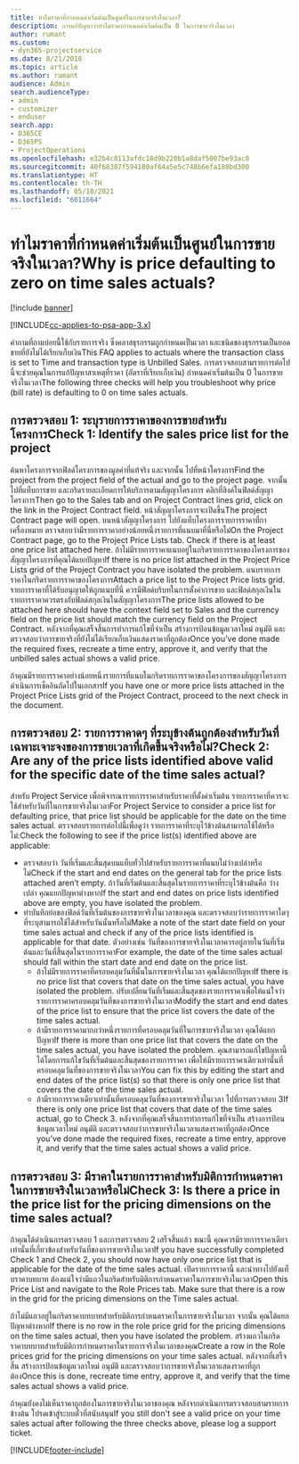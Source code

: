 ```yaml
---
title: ทำไมราคาที่กำหนดค่าเริ่มต้นเป็นศูนย์ในการขายจริงในเวลา?
description: การแก้ปัญหาว่าทำไมราคากำหนดค่าเริ่มต้นเป็น 0 ในการขายจริงในเวลา
author: rumant
ms.custom:
- dyn365-projectservice
ms.date: 8/21/2018
ms.topic: article
ms.author: rumant
audience: Admin
search.audienceType:
- admin
- customizer
- enduser
search.app:
- D365CE
- D365PS
- ProjectOperations
ms.openlocfilehash: e32b4c8113afdc18d9b220b1a8daf5007be93ac8
ms.sourcegitcommit: 40f68387f594180af64a5e5c748b6efa188bd300
ms.translationtype: HT
ms.contentlocale: th-TH
ms.lasthandoff: 05/10/2021
ms.locfileid: "6011664"
---
```

# <a name="why-is-price-defaulting-to-zero-on-time-sales-actuals"></a><span data-ttu-id="98678-103">ทำไมราคาที่กำหนดค่าเริ่มต้นเป็นศูนย์ในการขายจริงในเวลา?</span><span class="sxs-lookup"><span data-stu-id="98678-103">Why is price defaulting to zero on time sales actuals?</span></span>

[!include [banner](../includes/psa-now-project-operations.md)]

[!INCLUDE[cc-applies-to-psa-app-3.x](../includes/cc-applies-to-psa-app-3x.md)]

<span data-ttu-id="98678-104">คำถามที่ถามบ่อยนี้ใช้กับรายการจริง ซึ่งคลาสธุรกรรมถูกกำหนดเป็นเวลา และชนิดของธุรกรรมเป็นยอดขายที่ยังไม่ได้เรียกเก็บเงิน</span><span class="sxs-lookup"><span data-stu-id="98678-104">This FAQ applies to actuals where the transaction class is set to Time and transaction type is Unbilled Sales.</span></span> <span data-ttu-id="98678-105">การตรวจสอบสามรายการต่อไปนี้จะช่วยคุณในการแก้ปัญหาสาเหตุที่ราคา (อัตราที่เรียกเก็บเงิน) กำหนดค่าเริ่มต้นเป็น 0 ในการขายจริงในเวลา</span><span class="sxs-lookup"><span data-stu-id="98678-105">The following three checks will help you troubleshoot why price (bill rate) is defaulting to 0 on time sales actuals.</span></span>

## <a name="check-1-identify-the-sales-price-list-for-the-project"></a><span data-ttu-id="98678-106">การตรวจสอบ 1: ระบุรายการราคาของการขายสำหรับโครงการ</span><span class="sxs-lookup"><span data-stu-id="98678-106">Check 1: Identify the sales price list for the project</span></span>

<span data-ttu-id="98678-107">ค้นหาโครงการจากฟิลด์โครงการของมูลค่าที่แท้จริง และจากนั้น ไปที่หน้าโครงการ</span><span class="sxs-lookup"><span data-stu-id="98678-107">Find the project from the project field of the actual and go to the project page.</span></span> <span data-ttu-id="98678-108">จากนั้น ไปที่แท็บการขาย และกริดรายละเอียดการให้บริการตามสัญญาโครงการ คลิกที่ลิงค์ในฟิลด์สัญญาโครงการ</span><span class="sxs-lookup"><span data-stu-id="98678-108">Then go to the Sales tab and on Project Contract lines grid, click on the link in the Project Contract field.</span></span> <span data-ttu-id="98678-109">หน้าสัญญาโครงการจะเปิดขึ้น</span><span class="sxs-lookup"><span data-stu-id="98678-109">The project Contract page will open.</span></span> <span data-ttu-id="98678-110">บนหน้าสัญญาโครงการ ไปยังแท็บโครงการรายการราคาที่กาเครื่องหมาย ตรวจสอบว่ามีรายการราคาอย่างน้อยหนึ่งรายการที่แนบมาที่นี่หรือไม่</span><span class="sxs-lookup"><span data-stu-id="98678-110">On the Project Contract page, go to the Project Price Lists tab. Check if there is at least one price list attached here.</span></span> <span data-ttu-id="98678-111">ถ้าไม่มีรายการราคาแนบอยู่ในกริดรายการราคาของโครงการของสัญญาโครงการที่คุณได้แยกปัญหา</span><span class="sxs-lookup"><span data-stu-id="98678-111">If there is no price list attached in the Project Price Lists grid of the Project Contract you have isolated the problem.</span></span> <span data-ttu-id="98678-112">แนบรายการราคาในกริดรายการราคาของโครงการ</span><span class="sxs-lookup"><span data-stu-id="98678-112">Attach a price list to the Project Price lists grid.</span></span> <span data-ttu-id="98678-113">รายการราคาที่ได้รับอนุญาตให้ถูกแนบที่นี่ ควรมีฟิลด์บริบทในการตั้งค่าการขาย และฟิลด์สกุลเงินในรายการราคาควรตรงกับฟิลด์สกุลเงินในสัญญาโครงการ</span><span class="sxs-lookup"><span data-stu-id="98678-113">The price lists allowed to be attached here should have the context field set to Sales and the currency field on the price list should match the currency field on the Project Contract.</span></span> <span data-ttu-id="98678-114">หลังจากที่คุณเสร็จสิ้นการทำการแก้ไขที่จำเป็น สร้างการป้อนข้อมูลเวลาใหม่ อนุมัติ และตรวจสอบว่าการขายจริงที่ยังไม่ได้เรียกเก็บเงินแสดงราคาที่ถูกต้อง</span><span class="sxs-lookup"><span data-stu-id="98678-114">Once you’ve done made the required fixes, recreate a time entry, approve it, and verify that the unbilled sales actual shows a valid price.</span></span> 

<span data-ttu-id="98678-115">ถ้าคุณมีรายการราคาอย่างน้อยหนึ่งรายการที่แนบในกริดรายการราคาของโครงการของสัญญาโครงการ ดำเนินการเช็คอินถัดไปในเอกสาร</span><span class="sxs-lookup"><span data-stu-id="98678-115">If you have one or more price lists attached in the Project Price Lists grid of the Project Contract, proceed to the next check in the document.</span></span>

## <a name="check-2-are-any-of-the-price-lists-identified-above-valid-for-the-specific-date-of-the-time-sales-actual"></a><span data-ttu-id="98678-116">การตรวจสอบ 2: รายการราคาดๆ ที่ระบุข้างต้นถูกต้องสำหรับวันที่เฉพาะเจาะจงของการขายเวลาที่เกิดขึ้นจริงหรือไม่?</span><span class="sxs-lookup"><span data-stu-id="98678-116">Check 2: Are any of the price lists identified above valid for the specific date of the time sales actual?</span></span>

<span data-ttu-id="98678-117">สำหรับ Project Service เพื่อพิจารณารายการราคาสำหรับราคาที่ตั้งค่าเริ่มต้น รายการราคาที่ควรจะใช้สำหรับวันที่ในการขายจริงในเวลา</span><span class="sxs-lookup"><span data-stu-id="98678-117">For Project Service to consider a price list for defaulting price, that price list should be applicable for the date on the time sales actual.</span></span> <span data-ttu-id="98678-118">ตรวจสอบรายการต่อไปนี้เพื่อดูว่า รายการราคาที่ระบุไว้ข้างต้นสามารถใช้ได้หรือไม่:</span><span class="sxs-lookup"><span data-stu-id="98678-118">Check the following to see if the price list(s) identified above are applicable:</span></span>
- <span data-ttu-id="98678-119">ตรวจสอบว่า วันที่เริ่มและสิ้นสุดบนแท็บทั่วไปสำหรับรายการราคาที่แนบไม่ว่างเปล่าหรือไม่</span><span class="sxs-lookup"><span data-stu-id="98678-119">Check if the start and end dates on the general tab for the price lists attached aren’t empty.</span></span> <span data-ttu-id="98678-120">ถ้าวันที่เริ่มต้นและสิ้นสุดในรายการราคาที่ระบุไว้ข้างต้นคือ ว่างเปล่า คุณแยกปัญหาต่างหาก</span><span class="sxs-lookup"><span data-stu-id="98678-120">If the start and end dates on price lists identified above are empty, you have isolated the problem.</span></span> 
- <span data-ttu-id="98678-121">ทำบันทึกย่อของฟิลด์วันที่เริ่มต้นของการขายจริงในเวลาของคุณ และตรวจสอบว่ารายการราคาใดๆ ที่ระบุสามารถใช้ได้สำหรับวันนั้นหรือไม่</span><span class="sxs-lookup"><span data-stu-id="98678-121">Make a note of the start date field on your time sales actual and check if any of the price lists identified is applicable for that date.</span></span> <span data-ttu-id="98678-122">ตัวอย่างเช่น วันที่ของการขายจริงในเวลาควรอยู่ภายในวันที่เริ่มต้นและวันที่สิ้นสุดในรายการราคา</span><span class="sxs-lookup"><span data-stu-id="98678-122">For example, the date of the time sales actual should fall within the start date and end date on the price list.</span></span> 
    - <span data-ttu-id="98678-123">ถ้าไม่มีรายการราคาที่ครอบคลุมวันที่นั้นในการขายจริงในเวลา คุณได้แยกปัญหา</span><span class="sxs-lookup"><span data-stu-id="98678-123">If there is no price list that covers that date on the time sales actual, you have isolated the problem.</span></span> <span data-ttu-id="98678-124">ปรับเปลี่ยนวันที่เริ่มและสิ้นสุดของรายการราคาเพื่อให้แน่ใจว่า รายการราคาครอบคลุมวันที่ของการขายจริงในเวลา</span><span class="sxs-lookup"><span data-stu-id="98678-124">Modify the start and end dates of the price list to ensure that the price list covers the date of the time sales actual.</span></span> 
    - <span data-ttu-id="98678-125">ถ้ามีรายการราคามากกว่าหนึ่งรายการที่ครอบคลุมวันที่ในการขายจริงในเวลา คุณได้แยกปัญหา</span><span class="sxs-lookup"><span data-stu-id="98678-125">If there is more than one price list that covers the date on the time sales actual, you have isolated the problem.</span></span> <span data-ttu-id="98678-126">คุณสามารถแก้ไขปัญหานี้ได้โดยการแก้ไขวันที่เริ่มต้นและสิ้นสุดของรายการราคา เพื่อให้มีรายการราคาเดียวเท่านั้นที่ครอบคลุมวันที่ของการขายจริงในเวลา</span><span class="sxs-lookup"><span data-stu-id="98678-126">You can fix this by editing the start and end dates of the price list(s) so that there is only one price list that covers the date of the time sales actual.</span></span> 
    - <span data-ttu-id="98678-127">ถ้ามีรายการราคาเดียวเท่านั้นที่ครอบคลุมวันที่ของการขายจริงในเวลา ไปที่การตรวจสอบ 3</span><span class="sxs-lookup"><span data-stu-id="98678-127">If there is only one price list that covers that date of the time sales actual, go to Check 3.</span></span>
<span data-ttu-id="98678-128">หลังจากที่คุณเสร็จสิ้นการทำการแก้ไขที่จำเป็น สร้างการป้อนข้อมูลเวลาใหม่ อนุมัติ และตรวจสอบว่าการขายจริงในเวลาแสดงราคาที่ถูกต้อง</span><span class="sxs-lookup"><span data-stu-id="98678-128">Once you’ve done made the required fixes, recreate a time entry, approve it, and verify that the time sales actual shows a valid price.</span></span>

## <a name="check-3-is-there-a-price-in-the-price-list-for-the-pricing-dimensions-on-the-time-sales-actual"></a><span data-ttu-id="98678-129">การตรวจสอบ 3: มีราคาในรายการราคาสำหรับมิติการกำหนดราคาในการขายจริงในเวลาหรือไม่</span><span class="sxs-lookup"><span data-stu-id="98678-129">Check 3: Is there a price in the price list for the pricing dimensions on the time sales actual?</span></span>

<span data-ttu-id="98678-130">ถ้าคุณได้ดำเนินการตรวจสอบ 1 และการตรวจสอบ 2 เสร็จสิ้นแล้ว ขณะนี้ คุณควรมีรายการราคาเดียวเท่านั้นที่เกี่ยวข้องสำหรับวันที่ของการขายจริงในเวลา</span><span class="sxs-lookup"><span data-stu-id="98678-130">If you have successfully completed Check 1 and Check 2, you should now have only one price list that is applicable for the date of the time sales actual.</span></span> <span data-ttu-id="98678-131">เปิดรายการราคานี้ และนำทางไปยังแท็บราคาบทบาท ต้องแน่ใจว่ามีแถวในกริดสำหรับมิติการกำหนดราคาในการขายจริงในเวลา</span><span class="sxs-lookup"><span data-stu-id="98678-131">Open this Price List and navigate to the Role Prices tab. Make sure that there is a row in the grid for the pricing dimensions on the Time sales actual.</span></span>

<span data-ttu-id="98678-132">ถ้าไม่มีแถวอยู่ในกริดราคาบทบาทสำหรับมิติการกำหนดราคาในการขายจริงในเวลา จากนั้น คุณได้แยกปัญหาต่างหาก</span><span class="sxs-lookup"><span data-stu-id="98678-132">If there is no row in the role price grid for the pricing dimensions on the time sales actual, then you have isolated the problem.</span></span> <span data-ttu-id="98678-133">สร้างแถวในกริดราคาบทบาทสำหรับมิติการกำหนดราคาในรายการจริงในเวลาของคุณ</span><span class="sxs-lookup"><span data-stu-id="98678-133">Create a row in the Role prices grid for the pricing dimensions on your time sales actual.</span></span> <span data-ttu-id="98678-134">หลังจากที่เสร็จสิ้น สร้างการป้อนข้อมูลเวลาใหม่ อนุมัติ และตรวจสอบว่าการขายจริงในเวลาแสดงราคาที่ถูกต้อง</span><span class="sxs-lookup"><span data-stu-id="98678-134">Once this is done, recreate time entry, approve it, and verify that the time sales actual shows a valid price.</span></span>

<span data-ttu-id="98678-135">ถ้าคุณยังคงไม่เห็นราคาถูกต้องในการขายจริงในเวลาของคุณ หลังจากดำเนินการตรวจสอบสามรายการข้างต้น โปรดเข้าสู่ระบบตั๋วที่สนับสนุน</span><span class="sxs-lookup"><span data-stu-id="98678-135">If you still don't see a valid price on your time sales actual after following the three checks above, please log a support ticket.</span></span> 



[!INCLUDE[footer-include](../includes/footer-banner.md)]